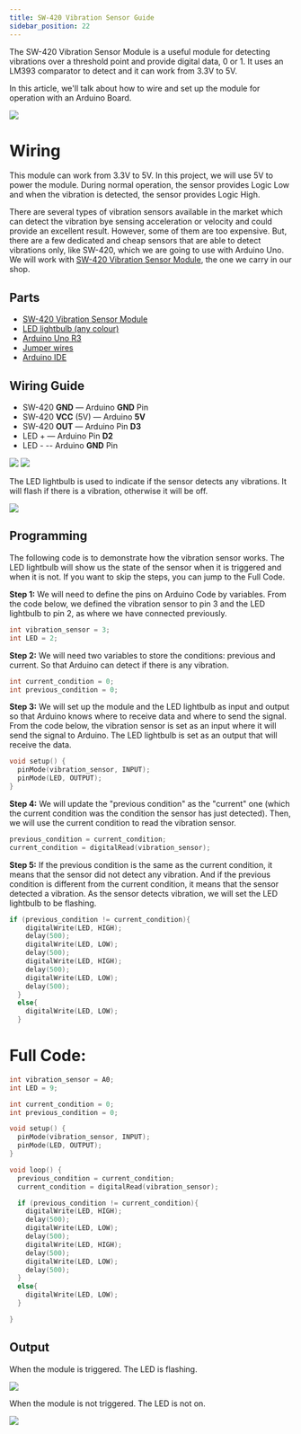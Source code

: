 ```yaml
---
title: SW-420 Vibration Sensor Guide
sidebar_position: 22
---
```


The SW-420 Vibration Sensor Module is a useful module for detecting vibrations over a threshold point and provide digital data, 0 or 1. It uses an LM393 comparator to detect and it can work from 3.3V to 5V. 

In this article, we'll talk about how to wire and set up the module for operation with an Arduino Board. 

![](/img/docs/product_guide/1886_01.jpg)

# Wiring
This module can work from 3.3V to 5V. In this project, we will use 5V to power the module. During normal operation, the sensor provides Logic Low and when the vibration is detected, the sensor provides Logic High.

There are several types of vibration sensors available in the market which can detect the vibration bye sensing acceleration or velocity and could provide an excellent result. However, some of them are too expensive. But, there are a few dedicated and cheap sensors that are able to detect vibrations only, like SW-420, which we are going to use with Arduino Uno. We will work with [SW-420 Vibration Sensor Module](https://www.canadarobotix.com/1886), the one we carry in our shop. 

## Parts
* [SW-420 Vibration Sensor Module](https://www.canadarobotix.com/1886)
* [LED lightbulb (any colour)](https://www.canadarobotix.com/908)
* [Arduino Uno R3](https://www.canadarobotix.com/products/60)
* [Jumper wires](https://www.canadarobotix.com/products/922)
* [Arduino IDE](https://www.arduino.cc/en/software)

## Wiring Guide
* SW-420 **GND** — Arduino **GND** Pin
* SW-420 **VCC** (5V) — Arduino **5V**
* SW-420 **OUT** — Arduino Pin **D3**
* LED + — Arduino Pin **D2**
* LED -  -- Arduino **GND** Pin

![](/img/docs/product_guide/1886_01.png)
![](/img/docs/product_guide/1886_02.png)

The LED lightbulb is used to indicate if the sensor detects any vibrations. It will flash if there is a vibration, otherwise it will be off. 

![](/img/docs/product_guide/1886_03.png)

## Programming
The following code is to demonstrate how the vibration sensor works. The LED lightbulb will show us the state of the sensor when it is triggered and when it is not. If you want to skip the steps, you can jump to the Full Code. 

**Step 1:** We will need to define the pins on Arduino Code by variables. From the code below, we defined the vibration sensor to pin 3 and the LED lightbulb to pin 2, as where we have connected previously. 

```c
int vibration_sensor = 3; 
int LED = 2;
```

**Step 2:** We will need two variables to store the conditions: previous and current. So that Arduino can detect if there is any vibration. 

```c
int current_condition = 0;
int previous_condition = 0;
```

**Step 3:** We will set up the module and the LED lightbulb as input and output so that Arduino knows where to receive data and where to send the signal. From the code below, the vibration sensor is set as an input where it will send the signal to Arduino. The LED lightbulb is set as an output that will receive the data. 

```c
void setup() {
  pinMode(vibration_sensor, INPUT);
  pinMode(LED, OUTPUT);
}
```

**Step 4:** We will update the "previous condition" as the "current" one (which the current condition was the condition the sensor has just detected). Then, we will use the current condition to read the vibration sensor. 

```c
previous_condition = current_condition;
current_condition = digitalRead(vibration_sensor);
```

**Step 5:** If the previous condition is the same as the current condition, it means that the sensor did not detect any vibration. And if the previous condition is different from the current condition, it means that the sensor detected a vibration. As the sensor detects vibration, we will set the LED lightbulb to be flashing. 

```c
if (previous_condition != current_condition){
    digitalWrite(LED, HIGH);
    delay(500);
    digitalWrite(LED, LOW);
    delay(500);
    digitalWrite(LED, HIGH);
    delay(500);
    digitalWrite(LED, LOW);
    delay(500);
  }
  else{
    digitalWrite(LED, LOW);
  }
```

# Full Code: 

```c
int vibration_sensor = A0;
int LED = 9;

int current_condition = 0;
int previous_condition = 0;

void setup() {
  pinMode(vibration_sensor, INPUT);
  pinMode(LED, OUTPUT);
}

void loop() {
  previous_condition = current_condition;
  current_condition = digitalRead(vibration_sensor);

  if (previous_condition != current_condition){
    digitalWrite(LED, HIGH);
    delay(500);
    digitalWrite(LED, LOW);
    delay(500);
    digitalWrite(LED, HIGH);
    delay(500);
    digitalWrite(LED, LOW);
    delay(500);
  }
  else{
    digitalWrite(LED, LOW);
  }

}
```

## Output

When the module is triggered. The LED is flashing. 

![](/img/docs/product_guide/1886_04.png)

When the module is not triggered. The LED is not on. 

![](/img/docs/product_guide/1886_05.png)